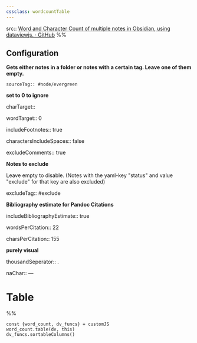 ```yaml
---
cssclass: wordcountTable
---
```

src:: [Word and Character Count of multiple notes in Obsidian, using dataviewjs. · GitHub](https://gist.github.com/chrisgrieser/ac16a80cdd9e8e0e84606cc24e35ad99)
%%

## Configuration

**Gets either notes in a folder or notes with a certain tag. Leave one of them empty.**

`sourceTag:: #node/evergreen
`

**set to 0 to ignore**


charTarget:: 

wordTarget:: 0

includeFootnotes:: true

charactersIncludeSpaces:: false

excludeComments:: true

**Notes to exclude**

Leave empty to disable. (Notes with the yaml-key "status" and value "exclude" for that key are also excluded)

excludeTag:: #exclude

**Bibliography estimate for Pandoc Citations**

includeBibliographyEstimate:: true

wordsPerCitation:: 22

charsPerCitation:: 155

**purely visual**

thousandSeperator:: .

naChar:: —

# Table

%%
```dataviewjs
const {word_count, dv_funcs} = customJS
word_count.table(dv, this)
dv_funcs.sortableColumns()

```
